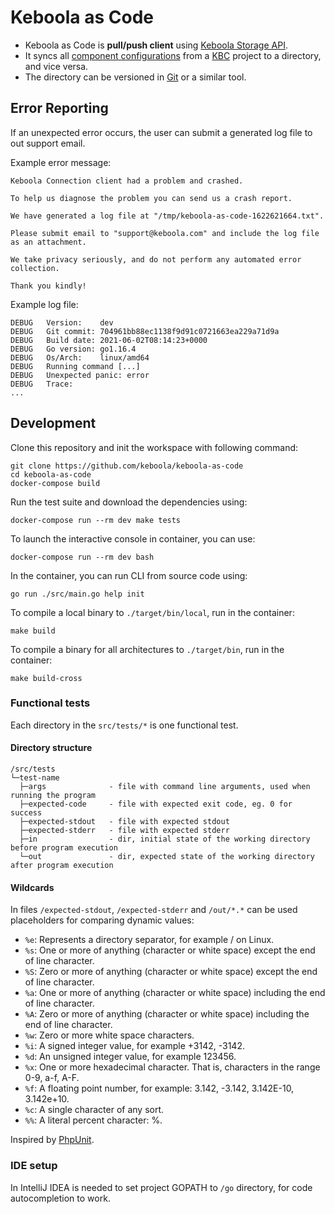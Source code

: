 # Keboola as Code

- Keboola as Code is **pull/push client** using [Keboola Storage API](https://developers.keboola.com/integrate/storage/api/).
- It syncs all [component configurations](https://help.keboola.com/components/) from a [KBC](https://www.keboola.com/) project to a directory, and vice versa.
- The directory can be versioned in [Git](https://git-scm.com/) or a similar tool.

## Error Reporting

If an unexpected error occurs, the user can submit a generated log file to out support email.

Example error message:
```
Keboola Connection client had a problem and crashed.

To help us diagnose the problem you can send us a crash report.

We have generated a log file at "/tmp/keboola-as-code-1622621664.txt".

Please submit email to "support@keboola.com" and include the log file as an attachment.

We take privacy seriously, and do not perform any automated error collection.

Thank you kindly!
```

Example log file:
```
DEBUG   Version:    dev
DEBUG   Git commit: 704961bb88ec1138f9d91c0721663ea229a71d9a
DEBUG   Build date: 2021-06-02T08:14:23+0000
DEBUG   Go version: go1.16.4
DEBUG   Os/Arch:    linux/amd64
DEBUG   Running command [...]
DEBUG   Unexpected panic: error
DEBUG   Trace:
...
```

## Development

Clone this repository and init the workspace with following command:

```
git clone https://github.com/keboola/keboola-as-code
cd keboola-as-code
docker-compose build
```

Run the test suite and download the dependencies using:

```
docker-compose run --rm dev make tests
```

To launch the interactive console in container, you can use:
```
docker-compose run --rm dev bash
```

In the container, you can run CLI from source code using:
```
go run ./src/main.go help init
```

To compile a local binary to `./target/bin/local`, run in the container:
```
make build
```

To compile a binary for all architectures to `./target/bin`, run in the container:
```
make build-cross
```

### Functional tests

Each directory in the `src/tests/*` is one functional test.

#### Directory structure

```
/src/tests
└─test-name
  ├─args              - file with command line arguments, used when running the program
  ├─expected-code     - file with expected exit code, eg. 0 for success
  ├─expected-stdout   - file with expected stdout
  ├─expected-stderr   - file with expected stderr
  ├─in                - dir, initial state of the working directory before program execution
  └─out               - dir, expected state of the working directory after program execution
```

#### Wildcards

In files `/expected-stdout`, `/expected-stderr` and `/out/*.*` can be used placeholders for comparing dynamic values:
- `%e`: Represents a directory separator, for example / on Linux.
- `%s`: One or more of anything (character or white space) except the end of line character.
- `%S`: Zero or more of anything (character or white space) except the end of line character.
- `%a`: One or more of anything (character or white space) including the end of line character.
- `%A`: Zero or more of anything (character or white space) including the end of line character.
- `%w`: Zero or more white space characters.
- `%i`: A signed integer value, for example +3142, -3142.
- `%d`: An unsigned integer value, for example 123456.
- `%x`: One or more hexadecimal character. That is, characters in the range 0-9, a-f, A-F.
- `%f`: A floating point number, for example: 3.142, -3.142, 3.142E-10, 3.142e+10.
- `%c`: A single character of any sort.
- `%%`: A literal percent character: %.

Inspired by [PhpUnit](https://phpunit.readthedocs.io/en/9.5/assertions.html#assertstringmatchesformat).

### IDE setup

In IntelliJ IDEA is needed to set project GOPATH to `/go` directory, for code autocompletion to work.
